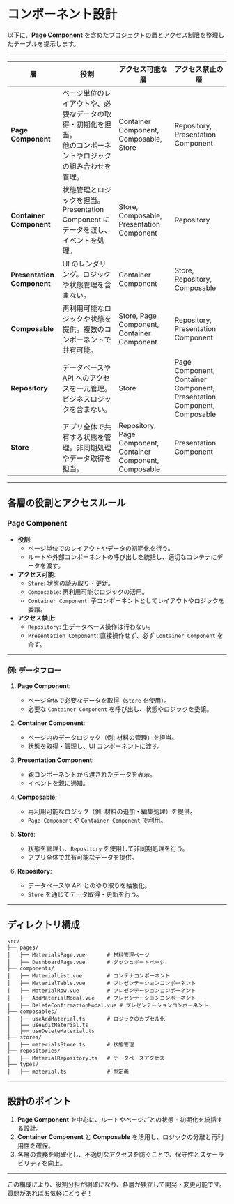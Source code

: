 # コンポーネント設計

以下に、**Page Component** を含めたプロジェクトの層とアクセス制限を整理したテーブルを提示します。

---

| **層**                     | **役割**                                                                                                         | **アクセス可能な層**                                        | **アクセス禁止の層**                                                    |
| -------------------------- | ---------------------------------------------------------------------------------------------------------------- | ----------------------------------------------------------- | ----------------------------------------------------------------------- |
| **Page Component**         | ページ単位のレイアウトや、必要なデータの取得・初期化を担当。<br>他のコンポーネントやロジックの組み合わせを管理。 | Container Component, Composable, Store                      | Repository, Presentation Component                                      |
| **Container Component**    | 状態管理とロジックを担当。Presentation Component にデータを渡し、イベントを処理。                                | Store, Composable, Presentation Component                   | Repository                                                              |
| **Presentation Component** | UI のレンダリング。ロジックや状態管理を含まない。                                                                | Container Component                                         | Store, Repository, Composable                                           |
| **Composable**             | 再利用可能なロジックや状態を提供。複数のコンポーネントで共有可能。                                               | Store, Page Component, Container Component                  | Repository, Presentation Component                                      |
| **Repository**             | データベースや API へのアクセスを一元管理。ビジネスロジックを含まない。                                          | Store                                                       | Page Component, Container Component, Presentation Component, Composable |
| **Store**                  | アプリ全体で共有する状態を管理。非同期処理やデータ取得を担当。                                                   | Repository, Page Component, Container Component, Composable | Presentation Component                                                  |

---

## **各層の役割とアクセスルール**

### **Page Component**

- **役割**:
  - ページ単位でのレイアウトやデータの初期化を行う。
  - ルートや外部コンポーネントの呼び出しを統括し、適切なコンテナにデータを渡す。
- **アクセス可能**:
  - `Store`: 状態の読み取り・更新。
  - `Composable`: 再利用可能なロジックの活用。
  - `Container Component`: 子コンポーネントとしてレイアウトやロジックを委譲。
- **アクセス禁止**:
  - `Repository`: 生データベース操作は行わない。
  - `Presentation Component`: 直接操作せず、必ず `Container Component` を介す。

---

### **例: データフロー**

1. **Page Component**:

   - ページ全体で必要なデータを取得（`Store` を使用）。
   - 必要な `Container Component` を呼び出し、状態やロジックを委譲。

2. **Container Component**:

   - ページ内のデータロジック（例: 材料の管理）を担当。
   - 状態を取得・管理し、UI コンポーネントに渡す。

3. **Presentation Component**:

   - 親コンポーネントから渡されたデータを表示。
   - イベントを親に通知。

4. **Composable**:

   - 再利用可能なロジック（例: 材料の追加・編集処理）を提供。
   - `Page Component` や `Container Component` で利用。

5. **Store**:

   - 状態を管理し、`Repository` を使用して非同期処理を行う。
   - アプリ全体で共有可能なデータを提供。

6. **Repository**:
   - データベースや API とのやり取りを抽象化。
   - `Store` を通じてデータ取得・更新を行う。

---

## **ディレクトリ構成**

```
src/
├── pages/
│   ├── MaterialsPage.vue       # 材料管理ページ
│   ├── DashboardPage.vue       # ダッシュボードページ
├── components/
│   ├── MaterialList.vue        # コンテナコンポーネント
│   ├── MaterialTable.vue       # プレゼンテーションコンポーネント
│   ├── MaterialRow.vue         # プレゼンテーションコンポーネント
│   ├── AddMaterialModal.vue    # プレゼンテーションコンポーネント
│   ├── DeleteConfirmationModal.vue # プレゼンテーションコンポーネント
├── composables/
│   ├── useAddMaterial.ts       # ロジックのカプセル化
│   ├── useEditMaterial.ts
│   ├── useDeleteMaterial.ts
├── stores/
│   ├── materialsStore.ts       # 状態管理
├── repositories/
│   ├── MaterialRepository.ts   # データベースアクセス
├── types/
│   ├── material.ts             # 型定義
```

---

## **設計のポイント**

1. **Page Component** を中心に、ルートやページごとの状態・初期化を統括する設計。
2. **Container Component** と **Composable** を活用し、ロジックの分離と再利用性を確保。
3. 各層の責務を明確化し、不適切なアクセスを防ぐことで、保守性とスケーラビリティを向上。

---

この構成により、役割分担が明確になり、各層が独立して開発・変更可能です。質問があればお気軽にどうぞ！
